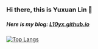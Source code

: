 ### Hi there, this is Yuxuan Lin 👋
##### Here is my blog: [L10yx.github.io](https://l10yx.github.io)
[![Top Langs](https://github-readme-stats.vercel.app/api/top-langs/?username=L10yx&hide=Roff&layout=compact)](https://github.com/anuraghazra/github-readme-stats)
<!--
**L10yx/L10yx** is a ✨ _special_ ✨ repository because its `README.md` (this file) appears on your GitHub profile.

Here are some ideas to get you started:

- 🔭 I’m currently working on ...
- 🌱 I’m currently learning ...
- 👯 I’m looking to collaborate on ...
- 🤔 I’m looking for help with ...
- 💬 Ask me about ...
- 📫 How to reach me: ...
- 😄 Pronouns: ...
- ⚡ Fun fact: ...
-->
